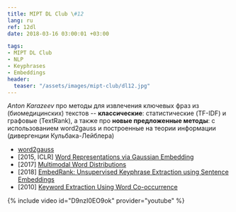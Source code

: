 ```yaml
---
title: MIPT DL Club \#12
lang: ru
ref: 12dl
date: 2018-03-16 03:00:01 +03:00

tags:
- MIPT DL Club
- NLP
- Keyphrases
- Embeddings
header:
  teaser: "/assets/images/mipt-club/dl12.jpg"
---
```


_Anton Karazeev_ про методы для извлечения ключевых фраз из (биомедицинских) текстов -- **классические**: статистические (TF-IDF) и графовые (TextRank), а также про **новые предложенные методы**: с использованием word2gauss и построенные на теории информации (дивергенции Кульбака-Лейблера)

- [word2gauss](https://github.com/seomoz/word2gauss)
- [2015, ICLR] [Word Representations via Gaussian Embedding](https://arxiv.org/abs/1412.6623)
- [2017] [Multimodal Word Distributions](https://arxiv.org/abs/1704.08424)
- [2018] [EmbedRank: Unsupervised Keyphrase Extraction using Sentence Embeddings](https://arxiv.org/abs/1801.04470)
- [2010] [Keyword Extraction Using Word Co-occurrence](https://www.researchgate.net/publication/224179686_Keyword_Extraction_Using_Word_Co-occurrence)

{% include video id="D9nzI0EO9ok" provider="youtube" %}
